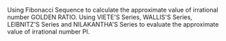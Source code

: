 Using Fibonacci Sequence to calculate the approximate value of irrational number GOLDEN RATIO.
Using VIETE'S Series, WALLIS'S Series, LEIBNITZ'S Series and NILAKANTHA'S Series to evaluate the approximate value of irrational number PI. 
